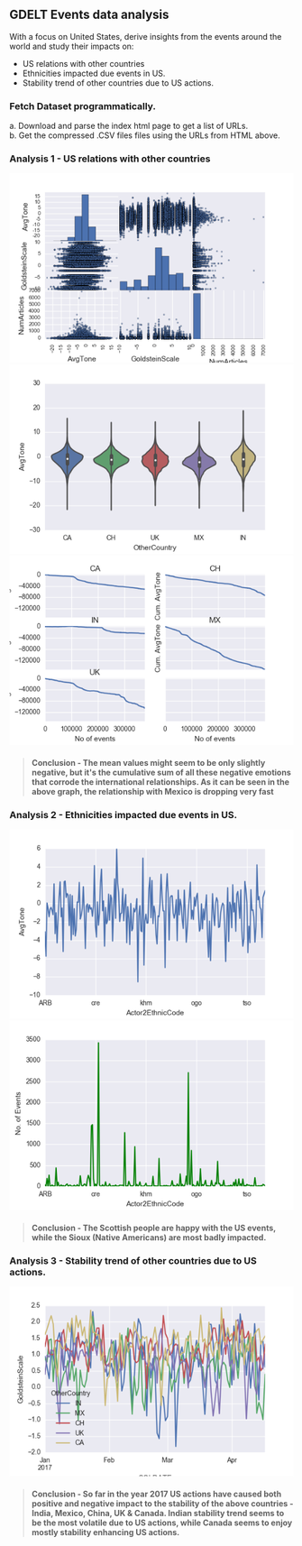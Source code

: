## GDELT Events data analysis

With a focus on United States, derive insights from the events around the world and study their impacts on:
- US relations with other countries
- Ethnicities impacted due events in US.
- Stability trend of other countries due to US actions.

### Fetch Dataset programmatically.
  a. Download and parse the index html page to get a list of URLs.<br>
  b. Get the compressed .CSV files files using the URLs from HTML above.
 
### Analysis 1 - US relations with other countries

![](analysis/analysis1/scatter_matrix.png)
![](analysis/analysis1/violinplot.png)
![](analysis/analysis1/comparitive_decline.png)

> #### Conclusion - The mean values might seem to be only slightly negative, but it's the cumulative sum of all these negative emotions that corrode the international relationships. As it can be seen in the above graph, the relationship with Mexico is dropping very fast

### Analysis 2 - Ethnicities impacted due events in US.

![](analysis/analysis2/Ethnic_AvgTone_Mean.png)
![](analysis/analysis2/Ethnic_Event_Count.png)

> #### Conclusion - The Scottish people are happy with the US events, while the Sioux (Native Americans) are most badly impacted.

### Analysis 3 - Stability trend of other countries due to US actions.
  
![](analysis/analysis3/RegionalStability.png)

> #### Conclusion - So far in the year 2017 US actions have caused both positive and negative impact to the stability of the above countries - India, Mexico, China, UK & Canada. Indian stability trend seems to be the most volatile due to US actions, while Canada seems to enjoy mostly stability enhancing US actions.
